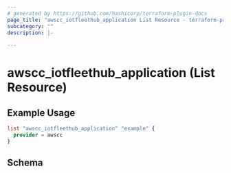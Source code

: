 ```yaml
---
# generated by https://github.com/hashicorp/terraform-plugin-docs
page_title: "awscc_iotfleethub_application List Resource - terraform-provider-awscc"
subcategory: ""
description: |-
  
---
```


# awscc_iotfleethub_application (List Resource)



## Example Usage

```terraform
list "awscc_iotfleethub_application" "example" {
  provider = awscc
}
```

<!-- schema generated by tfplugindocs -->
## Schema

